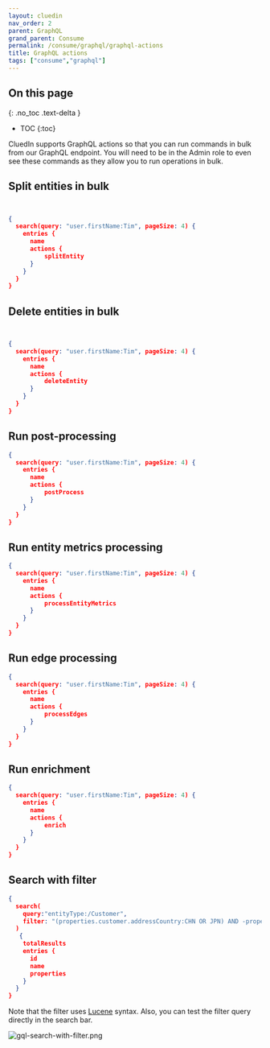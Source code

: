 ```yaml
---
layout: cluedin
nav_order: 2
parent: GraphQL
grand_parent: Consume
permalink: /consume/graphql/graphql-actions
title: GraphQL actions
tags: ["consume","graphql"]
---
```

## On this page
{: .no_toc .text-delta }
- TOC
{:toc}

CluedIn supports GraphQL actions so that you can run commands in bulk from our GraphQL endpoint. You will need to be in the Admin role to even see these commands as they allow you to run operations in bulk.  

## Split entities in bulk

```json


{
  search(query: "user.firstName:Tim", pageSize: 4) {
    entries {
      name
      actions {
          splitEntity
      }
    }
  }
}
```

## Delete entities in bulk

```json


{
  search(query: "user.firstName:Tim", pageSize: 4) {
    entries {
      name
      actions {
          deleteEntity
      }
    }
  }
}
```

## Run post-processing

```json
{
  search(query: "user.firstName:Tim", pageSize: 4) {
    entries {
      name
      actions {
          postProcess
      }
    }
  }
}
```

## Run entity metrics processing

```json
{
  search(query: "user.firstName:Tim", pageSize: 4) {
    entries {
      name
      actions {
          processEntityMetrics
      }
    }
  }
}
```

## Run edge processing

```json
{
  search(query: "user.firstName:Tim", pageSize: 4) {
    entries {
      name
      actions {
          processEdges
      }
    }
  }
}
```

## Run enrichment

```json
{
  search(query: "user.firstName:Tim", pageSize: 4) {
    entries {
      name
      actions {
          enrich
      }
    }
  }
}
```

## Search with filter

```json
{
  search(
    query:"entityType:/Customer",
    filter: "(properties.customer.addressCountry:CHN OR JPN) AND -properties.customer.addressZipCode:*"    
  )
   {
    totalResults
    entries {
      id
      name
      properties
    }
  }
}
```

Note that the filter uses [Lucene](https://lucene.apache.org/core/2_9_4/queryparsersyntax.html) syntax. Also, you can test the filter query directly in the search bar.

![gql-search-with-filter.png](../../assets/images/consume/gql-search-with-filter.png)